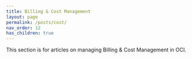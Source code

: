 ```yaml
---
title: Billing & Cost Management
layout: page
permalink: /posts/cost/
nav_order: 12
has_children: true
---
```


This section is for articles on managing Billing & Cost Management in OCI. 